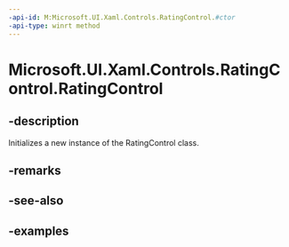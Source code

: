 ```yaml
---
-api-id: M:Microsoft.UI.Xaml.Controls.RatingControl.#ctor
-api-type: winrt method
---
```


<!-- Method syntax.
public RatingControl.RatingControl()
-->

# Microsoft.UI.Xaml.Controls.RatingControl.RatingControl

## -description

Initializes a new instance of the RatingControl class.

## -remarks

## -see-also

## -examples

